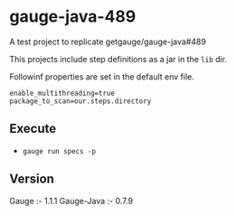 # gauge-java-489

A test project to replicate getgauge/gauge-java#489

This projects include step definitions as a jar in the `lib` dir.

Followinf properties are set in the default env file.
```
enable_multithreading=true
package_to_scan=our.steps.directory
```
## Execute
* `gauge run specs -p`

## Version
Gauge :- 1.1.1
Gauge-Java :- 0.7.9
